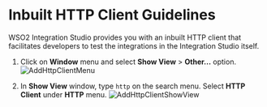 # Inbuilt HTTP Client Guidelines

WSO2 Integration Studio provides you with an inbuilt HTTP client that facilitates developers to test the integrations in the
Integration Studio itself.

1. Click on **Window** menu and select **Show View** > **Other...** option. 
![AddHttpClientMenu](../resources/images/add-http-client-menu.png?raw=true)

2. In **Show View** window, type `http` on the search menu. Select **HTTP Client** under **HTTP** menu.
![AddHttpClientShowView](../resources/images/add-http-client-show-view.png?raw=true)
